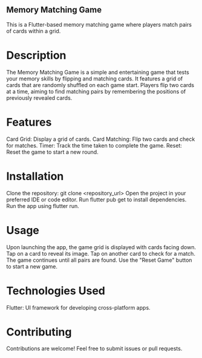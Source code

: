 ## Memory Matching Game
This is a Flutter-based memory matching game where players match pairs of cards within a grid.

# Description
The Memory Matching Game is a simple and entertaining game that tests your memory skills by flipping and matching cards. It features a grid of cards that are randomly shuffled on each game start. Players flip two cards at a time, aiming to find matching pairs by remembering the positions of previously revealed cards.

# Features
Card Grid: Display a grid of cards.
Card Matching: Flip two cards and check for matches.
Timer: Track the time taken to complete the game.
Reset: Reset the game to start a new round.

# Installation
Clone the repository: git clone <repository_url>
Open the project in your preferred IDE or code editor.
Run flutter pub get to install dependencies.
Run the app using flutter run.

# Usage
Upon launching the app, the game grid is displayed with cards facing down.
Tap on a card to reveal its image.
Tap on another card to check for a match.
The game continues until all pairs are found.
Use the "Reset Game" button to start a new game.

# Technologies Used
Flutter: UI framework for developing cross-platform apps.

# Contributing
Contributions are welcome! Feel free to submit issues or pull requests.
